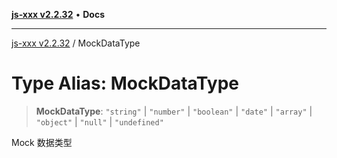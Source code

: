 [**js-xxx v2.2.32**](../README.md) • **Docs**

***

[js-xxx v2.2.32](../README.md) / MockDataType

# Type Alias: MockDataType

> **MockDataType**: `"string"` \| `"number"` \| `"boolean"` \| `"date"` \| `"array"` \| `"object"` \| `"null"` \| `"undefined"`

Mock 数据类型
